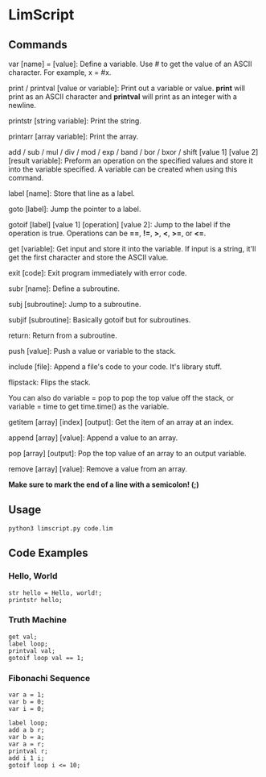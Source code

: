 # LimScript

## Commands

var \[name] = \[value]: Define a variable. Use # to get the value of an ASCII character. For example, x = #x.

print / printval \[value or variable]: Print out a variable or value. **print** will print as an ASCII character and **printval** will print as an integer with a newline.

printstr \[string variable]: Print the string.

printarr \[array variable]: Print the array.

add / sub / mul / div / mod / exp / band / bor / bxor / shift \[value 1] \[value 2] \[result variable]: Preform an operation on the specified values and store it into the variable specified. A variable can be created when using this command.

label \[name]: Store that line as a label.

goto \[label]: Jump the pointer to a label.

gotoif \[label] \[value 1] \[operation] \[value 2]: Jump to the label if the operation is true. Operations can be **==**, **!=**, **>**, **<**, **>=**, or **<=**.

get \[variable]: Get input and store it into the variable. If input is a string, it'll get the first character and store the ASCII value.

exit \[code]: Exit program immediately with error code.

subr \[name]: Define a subroutine.

subj \[subroutine]: Jump to a subroutine.

subjif \[subroutine]: Basically gotoif but for subroutines.

return: Return from a subroutine.

push \[value]: Push a value or variable to the stack.

include \[file]: Append a file's code to your code. It's library stuff.

flipstack: Flips the stack.

You can also do variable = pop to pop the top value off the stack, or variable = time to get time.time() as the variable.

getitem \[array] \[index] \[output]: Get the item of an array at an index.

append \[array] \[value]: Append a value to an array.

pop \[array] \[output]: Pop the top value of an array to an output variable.

remove \[array] \[value]: Remove a value from an array.

**Make sure to mark the end of a line with a semicolon! (;)**

## Usage

`python3 limscript.py code.lim`

## Code Examples

### Hello, World
```
str hello = Hello, world!;
printstr hello;
```
### Truth Machine
```
get val;
label loop;
printval val;
gotoif loop val == 1;
```
### Fibonachi Sequence
```
var a = 1;
var b = 0;
var i = 0;

label loop;
add a b r;
var b = a;
var a = r;
printval r;
add i 1 i;
gotoif loop i <= 10;
```
